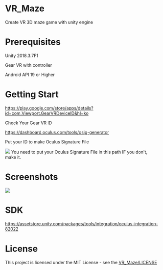 # VR_Maze
Create VR 3D maze game with unity engine
# Prerequisites
Unity 2018.3.7F1

Gear VR with controller

Android API 19 or Higher

# Getting Start
https://play.google.com/store/apps/details?id=com.Viewport.GearVRDeviceID&hl=ko

Check Your Gear VR ID

https://dashboard.oculus.com/tools/osig-generator

Put your ID to make Oculus Signature File

<img src="https://user-images.githubusercontent.com/33346331/54262538-bf265880-45b1-11e9-803c-305bd8241634.png"/>
You need to put your Oculus Signature File in this path IF you don't, make it.

# Screenshots
<img src="https://user-images.githubusercontent.com/33346331/53643313-17d32880-3c77-11e9-94cd-13fea73c87a1.png"/>

# SDK
https://assetstore.unity.com/packages/tools/integration/oculus-integration-82022
# License
This project is licensed under the MIT License - see the [VR_Maze/LICENSE](LICENSE)
